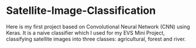# Satellite-Image-Classification
Here is my first project based on Convolutional Neural Network (CNN) using Keras. It is a naive classifier which I used for my EVS Mini Project, classifying satellite images into three classes: agricultural, forest and river.
